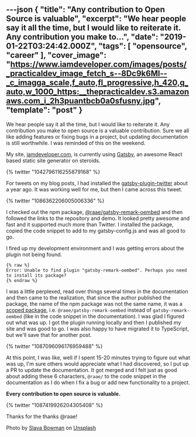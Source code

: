 ---json
{
  "title": "Any contribution to Open Source is valuable",
  "excerpt": "We hear people say it all the time, but I would like to reiterate it. Any contribution you make to...",
  "date": "2019-01-22T03:24:42.000Z",
  "tags": [
    "opensource",
    "career"
  ],
  "cover_image": "https://www.iamdeveloper.com/images/posts/_practicaldev_image_fetch_s--8Dc9k6Ml--_c_imagga_scale,f_auto,fl_progressive,h_420,q_auto,w_1000_https:__thepracticaldev.s3.amazonaws.com_i_2h3puantbcb0a0sfusny.jpg",
  "template": "post"
}
---
We hear people say it all the time, but I would like to reiterate it. Any contribution you make to open source is a valuable contribution. Sure we all like adding features or fixing bugs in a project, but updating documentation is still worthwhile. I was reminded of this on the weekend.

My site, [iamdeveloper.com](https://www.iamdeveloper.com), is currently using [Gatsby](https://gatsbyjs.org), an awesome React based static site generator on steroids.

{% twitter "1042796116255879168" %}

For tweets on my blog posts, I had installed the [gatsby-plugin-twitter](https://www.gatsbyjs.org/packages/gatsby-plugin-twitter/) about a year ago. It was working well for me, but then I came across this tweet.

{% twitter "1086362206005006336" %}

I checked out the npm package, [@raae/gatsby-remark-oembed](https://www.npmjs.com/package/@raae/gatsby-remark-oembed) and then followed the links to the repository and demo. It looked pretty awesome and fast and it supported much more than Twitter. I installed the package, copied the code snippet to add to my gatsby-config.js and was all good to go.

I fired up my development environment and I was getting errors about the plugin not being found.

```
{% raw %}
Error: Unable to find plugin "gatsby-remark-oembed". Perhaps you need to install its package?
{% endraw %}
```

I was a little perplexed, read over things several times in the documentation and then came to the realization, that since the author published the package, the name of the npm package was not the same name, it was a [scoped package](https://docs.npmjs.com/misc/scope), i.e. `@raee/gatsby-remark-oembed` instead of `gatsby-remark-oembed` (like in the code snippet in the documentation). I was glad I figured out what was up. I got the plugin running locally and then I published my site and was good to go. I was also happy to have migrated it to TypeScript, but we'll save that for another post.

{% twitter "1087096096176959488" %}

At this point, I was like, well if I spent 15-20 minutes trying to figure out what was up, I'm sure others would appreciate what I had discovered, so I put up a PR to update the documentation. It got merged and I felt just as good about adding these 6 characters, `@raae/` to the code snippet in the documentation as I do when I fix a bug or add new functionality to a project.

**Every contribution to open source is valuable.**

{% twitter "1087419926204305408" %}


Thanks for the thanks @raae!

Photo by [Slava Bowman](https://unsplash.com/photos/pkKeuRiDa2Q?utm_source=unsplash&utm_medium=referral&utm_content=creditCopyText) on [Unsplash](https://unsplash.com/search/photos/community?utm_source=unsplash&utm_medium=referral&utm_content=creditCopyText)
